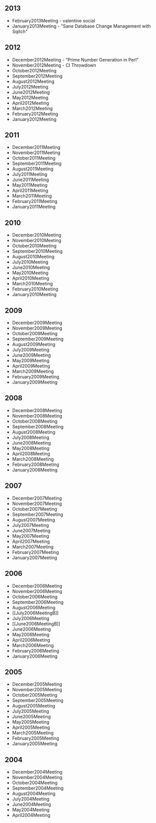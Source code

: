 ## 2013

* February2013Meeting - valentine social
* January2013Meeting - "Sane Database Change Management with Sqitch"

## 2012

* December2012Meeting - "Prime Number Generation in Perl"
* November2012Meeting - CI Throwdown
* October2012Meeting
* September2012Meeting
* August2012Meeting
* July2012Meeting
* June2012Meeting
* May2012Meeting
* April2012Meeting
* March2012Meeting
* February2012Meeting
* January2012Meeting

## 2011

* December2011Meeting
* November2011Meeting
* October2011Meeting
* September2011Meeting
* August2011Meeting
* July2011Meeting
* June2011Meeting
* May2011Meeting
* April2011Meeting
* March2011Meeting
* February2011Meeting
* January2011Meeting

## 2010

* December2010Meeting
* November2010Meeting
* October2010Meeting
* September2010Meeting
* August2010Meeting
* July2010Meeting
* June2010Meeting
* May2010Meeting
* April2010Meeting
* March2010Meeting
* February2010Meeting
* January2010Meeting

## 2009

* December2009Meeting
* November2009Meeting
* October2009Meeting
* September2009Meeting
* August2009Meeting
* July2009Meeting
* June2009Meeting
* May2009Meeting
* April2009Meeting
* March2009Meeting
* February2009Meeting
* January2009Meeting

## 2008

* December2008Meeting
* November2008Meeting
* October2008Meeting
* September2008Meeting
* August2008Meeting
* July2008Meeting
* June2008Meeting
* May2008Meeting
* April2008Meeting
* March2008Meeting
* February2008Meeting
* January2008Meeting

## 2007

* December2007Meeting
* November2007Meeting
* October2007Meeting
* September2007Meeting
* August2007Meeting
* July2007Meeting
* June2007Meeting
* May2007Meeting
* April2007Meeting
* March2007Meeting
* February2007Meeting
* January2007Meeting

## 2006

* December2006Meeting
* November2006Meeting
* October2006Meeting
* September2006Meeting
* August2006Meeting
* [[July2006MeetingB]]
* July2006Meeting
* [[June2006MeetingB]] 
* June2006Meeting
* May2006Meeting
* April2006Meeting
* March2006Meeting
* February2006Meeting
* January2006Meeting

## 2005

* December2005Meeting
* November2005Meeting
* October2005Meeting
* September2005Meeting
* August2005Meeting
* July2005Meeting
* June2005Meeting
* May2005Meeting
* April2005Meeting
* March2005Meeting
* February2005Meeting
* January2005Meeting

## 2004

* December2004Meeting
* November2004Meeting
* October2004Meeting
* September2004Meeting
* August2004Meeting
* July2004Meeting
* June2004Meeting
* May2004Meeting
* April2004Meeting
